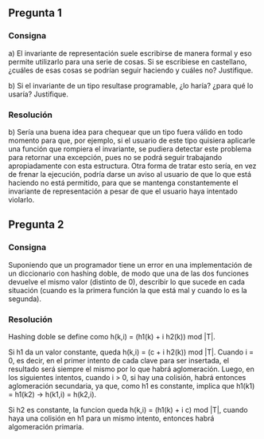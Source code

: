 ## Pregunta 1

### Consigna

a) El invariante de representación suele escribirse de manera formal y eso permite utilizarlo para una serie de cosas. Si se escribiese en castellano, ¿cuáles de esas cosas se podrían seguir haciendo y cuáles no? Justifique.  

b) Si el invariante de un tipo resultase programable, ¿lo haría? ¿para qué lo usaría? Justifique.

### Resolución

b) Sería una buena idea para chequear que un tipo fuera válido en todo momento para que, por ejemplo, si el usuario de este tipo quisiera aplicarle una función que rompiera el invariante, se pudiera detectar este problema para retornar una excepción, pues no se podrá seguir trabajando apropiadamente con esta estructura. Otra forma de tratar esto sería, en vez de frenar la ejecución, podría darse un aviso al usuario de que lo que está haciendo no está permitido, para que se mantenga constantemente el invariante de representación a pesar de que el usuario haya intentado violarlo.


## Pregunta 2

### Consigna

Suponiendo que un programador tiene un error en una implementación de un diccionario con hashing doble, de modo que una de las dos funciones devuelve el mismo valor (distinto de 0), describir lo que sucede en cada situación (cuando es la primera función la que está mal y cuando lo es la segunda).  

### Resolución

Hashing doble se define como h(k,i) = (h1(k) + i h2(k)) mod |T|.  

Si h1 da un valor constante, queda h(k,i) = (c + i h2(k)) mod |T|. Cuando i = 0, es decir, en el primer intento de cada clave para ser insertada, el resultado será siempre el mismo por lo que habrá aglomeración. Luego, en los siguientes intentos, cuando i > 0, si hay una colisión, habrá entonces aglomeración secundaria, ya que, como h1 es constante, implica que h1(k1) = h1(k2) -> h(k1,i) = h(k2,i).  

Si h2 es constante, la funcion queda h(k,i) = (h1(k) + i c) mod |T|, cuando haya una colisión en h1 para un mismo intento, entonces habrá algomeración primaria. 